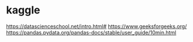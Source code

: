 # kaggle

https://datascienceschool.net/intro.html#
https://www.geeksforgeeks.org/
https://pandas.pydata.org/pandas-docs/stable/user_guide/10min.html
